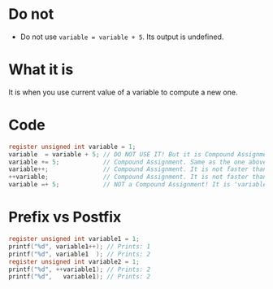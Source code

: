 #                  Do not

- Do not use `variable = variable + 5`. Its output is undefined.

#                  What it is

It is when you use current value of a variable to compute a new one.

#                  Code

```C
register unsigned int variable = 1;
variable  = variable + 5; // DO NOT USE IT! But it is Compound Assignment.
variable += 5;            // Compound Assignment. Same as the one above
variable++;               // Compound Assignment. It is not faster than the one above
++variable;               // Compound Assignment. It is not faster than the second above
variable =+ 5;            // NOT a Compound Assignment! It is 'variable = 5;'
```

#                  Prefix vs Postfix

```C
register unsigned int variable1 = 1;
printf("%d", variable1++); // Prints: 1
printf("%d", variable1  ); // Prints: 2
register unsigned int variable2 = 1;
printf("%d", ++variable1); // Prints: 2
printf("%d",   variable1); // Prints: 2
```